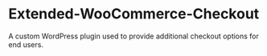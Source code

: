# Extended-WooCommerce-Checkout
A custom WordPress plugin used to provide additional checkout options for end users. 
